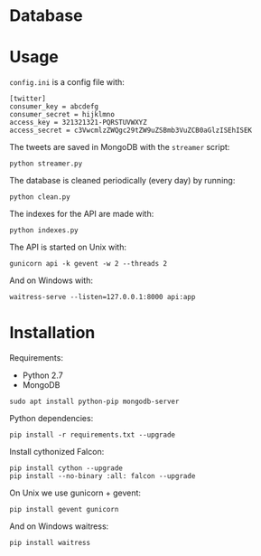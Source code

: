 Database
========

# Usage

`config.ini` is a config file with:

``` shell
[twitter]
consumer_key = abcdefg
consumer_secret = hijklmno
access_key = 321321321-PQRSTUVWXYZ
access_secret = c3VwcmlzZWQgc29tZW9uZSBmb3VuZCB0aGlzISEhISEK
```

The tweets are saved in MongoDB with the `streamer` script:
``` shell
python streamer.py
```

The database is cleaned periodically (every day) by running:
``` shell
python clean.py
```

The indexes for the API are made with:
``` shell
python indexes.py
```

The API is started on Unix with:
``` shell
gunicorn api -k gevent -w 2 --threads 2
```

And on Windows with:
``` shell
waitress-serve --listen=127.0.0.1:8000 api:app
```

# Installation

Requirements:

* Python 2.7
* MongoDB

``` shell
sudo apt install python-pip mongodb-server
```

Python dependencies:
``` shell
pip install -r requirements.txt --upgrade
```

Install cythonized Falcon:
``` shell
pip install cython --upgrade
pip install --no-binary :all: falcon --upgrade
```

On Unix we use gunicorn + gevent:
``` shell
pip install gevent gunicorn
```

And on Windows waitress:
``` shell
pip install waitress
```
